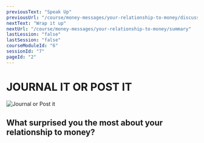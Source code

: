```yaml
---
previousText: "Speak Up"
previousUrl: "/course/money-messages/your-relationship-to-money/discussion"
nextText: "Wrap it up"
nextUrl: "/course/money-messages/your-relationship-to-money/summary"
lastLession: "false"
lastSession: "false"
courseModuleId: "6"
sessionId: "7"
pageId: "2"
---
```



# JOURNAL IT OR POST IT
![Journal or Post it](/assets/img/journal-it.png)

## What surprised you the most about your relationship to money? 
<sparkle-feed-post assignment-name="What surprised you most about your relationship to money? " ></sparkle-feed-post>

